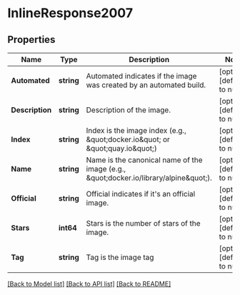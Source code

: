 # InlineResponse2007

## Properties
Name | Type | Description | Notes
------------ | ------------- | ------------- | -------------
**Automated** | **string** | Automated indicates if the image was created by an automated build. | [optional] [default to null]
**Description** | **string** | Description of the image. | [optional] [default to null]
**Index** | **string** | Index is the image index (e.g., \&quot;docker.io\&quot; or \&quot;quay.io\&quot;) | [optional] [default to null]
**Name** | **string** | Name is the canonical name of the image (e.g., \&quot;docker.io/library/alpine\&quot;). | [optional] [default to null]
**Official** | **string** | Official indicates if it&#x27;s an official image. | [optional] [default to null]
**Stars** | **int64** | Stars is the number of stars of the image. | [optional] [default to null]
**Tag** | **string** | Tag is the image tag | [optional] [default to null]

[[Back to Model list]](../README.md#documentation-for-models) [[Back to API list]](../README.md#documentation-for-api-endpoints) [[Back to README]](../README.md)

